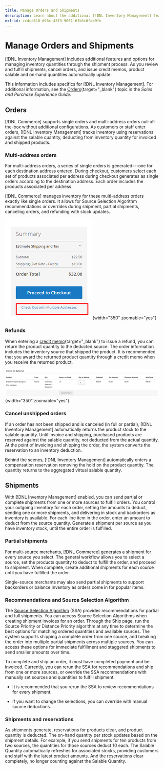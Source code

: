 ```yaml
---
title: Manage Orders and Shipments
description: Learn about the additional [!DNL Inventory Management] features and options for managing inventory quantities through the shipment process.
exl-id: cc4ca518-d98c-48f3-9051-6fb3c6fae9fe
---
```

# Manage Orders and Shipments

[!DNL Inventory Management] includes additional features and options for managing inventory quantities through the shipment process. As you review and fulfill shipments, cancel orders, and issue credit memos, product salable and on-hand quantities automatically update.

This information includes specifics for [!DNL Inventory Management]. For additional information, see the [Orders](../stores-purchase/orders.md){target="_blank"} topic in the _Sales and Purchase Experience Guide_.

## Orders

[!DNL Commerce] supports single orders and multi-address orders out-of-the-box without additional configurations. As customers or staff enter orders, [!DNL Inventory Management] tracks inventory using reservations against the salable quantity, deducting from inventory quantity for invoiced and shipped products.

### Multi-address orders

For multi-address orders, a series of single orders is generated---one for each destination address entered. During checkout, customers select each set of products associated per address during checkout generates as single orders according to the destination address. Each order includes the products associated per address.

[!DNL Commerce] manages inventory for these multi-address orders exactly like single orders. It allows for Source Selection Algorithm recommendations or overrides during shipment, partial shipments, canceling orders, and refunding with stock updates.

![Multi-address at checkout](assets/inventory-multi-ship.png){width="350" zoomable="yes"}

### Refunds

When entering a [credit memo](../stores-purchase/credit-memo-create.md){target="_blank"} to issue a refund, you can return the product quantity to the deducted source. The order information includes the inventory source that shipped the product. It is recommended that you award the returned product quantity through a credit memo when you receive the returned product.

![Items to Refund with Return to Stock Selected](assets/credit-memo-items-to-refund.png)
{width="350" zoomable="yes"}
### Cancel unshipped orders

If an order has not been shipped and is canceled (in full or partial), [!DNL Inventory Management] automatically returns the product stock to the salable quantity. Until invoice and shipping, purchased products are reserved against the salable quantity, not deducted from the actual quantity. At the point of invoicing and shipping the order, the system converts the reservation to an inventory deduction.

Behind the scenes, [!DNL Inventory Management] automatically enters a compensation reservation removing the hold on the product quantity. The quantity returns to the aggregated virtual salable quantity.

## Shipments

With [!DNL Inventory Management] enabled, you can send partial or complete shipments from one or more sources to fulfill orders. You control your outgoing inventory for each order, setting the amounts to deduct, sending one or more shipments, and delivering in stock and backorders as inventory is available. For each line item in the order, enter an amount to deduct from the source quantity. Generate a shipment per source as you have inventory stock, until the entire order is fulfilled.

### Partial shipments

For multi-source merchants, [!DNL Commerce] generates a shipment for every source you select. The general workflow allows you to select a source, set the products quantity to deduct to fulfill the order, and proceed to shipment. When complete, create additional shipments for each source until you have fulfilled the order.

Single-source merchants may also send partial shipments to support backorders or balance inventory as orders come in for popular items.

### Recommendations and Source Selection Algorithm

The [Source Selection Algorithm](selection-reservations.md) (SSA) provides recommendations for partial and full shipments. You can access Source Selection Algorithms when creating shipment invoices for an order. Through the Ship page, run the Source Priority or Distance Priority algorithm at any time to determine the best options for matching ordered quantities and available sources. The system supports shipping a complete order from one source, and breaking the order into multiple partial shipments across multiple sources. You can access these options for immediate fulfillment and staggered shipments to send smaller amounts over time.

To complete and ship an order, it must have completed payment and be invoiced. Currently, you can rerun the SSA for recommendations and ship from one or more sources, or override the SSA recommendations with manually set sources and quantities to fulfill shipment.

- It is recommended that you rerun the SSA to review recommendations for every shipment.

- If you want to change the selections, you can override with manual source deductions.

### Shipments and reservations

As shipments generate, reservations for products clear, and product quantity is deducted. The on-hand quantity per stock updates based on the shipment details. For example, if you send shipments for ten products from two sources, the quantities for those sources deduct 10 each. The Salable Quantity automatically refreshes for associated stocks, providing customers and staff with the latest product amounts. And the reservations clear completely, no longer counting against the Salable Quantity.
